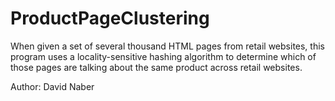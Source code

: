# ProductPageClustering

When given a set of several thousand HTML pages from retail websites, this program uses a locality-sensitive hashing algorithm to determine which of those pages are talking about the same product across retail websites.

Author: David Naber